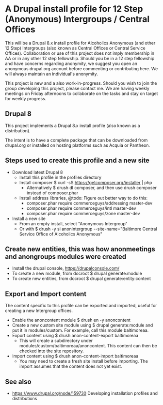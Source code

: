 # A Drupal install profile for 12 Step (Anonymous) Intergroups / Central Offices

This will be a Drupal 8.x install profile for Alcoholics Anonymous (and other 12 Step) Intergroups (also known as Central Offices or Central Service Offices). Collaboration or use of this project does not imply membership in AA or in any other 12 step fellowship. Should you be in a 12 step fellowship and have concerns regarding anonymity, we suggest you open an anonymous drupal.org account before commenting or contributing here. We will always maintain an individual's anonymity.

This project is new and a also work-in-progress. Should you wish to join the group developing this project, please contact me. We are having weekly meetings on Friday afternoons to collaborate on the tasks and stay on target for weekly progress.

## Drupal 8

This project implements a Drupal 8.x install profile (also known as a distribution).

The intent is to have a complete package that can be downloaded from drupal.org or installed on hosting platforms
such as Acquia or Pantheon.

## Steps used to create this profile and a new site

* Download latest Drupal 8
  - Install this profile in the profiles directory
  - Install composer $ curl -sS https://getcomposer.org/installer | php
    - Alternatively $ drush dl composer, and then use drush composer instead of composer.phar
  - Install address libraries, @todo: Figure out better way to do this:
    - composer.phar require commerceguys/addressing master-dev
    - composer.phar require commerceguys/intl master-dev
    - composer.phar require commerceguys/zone master-dev
* Install a new site
  - From an empty install, select "Anonymous Intergroup"
  - Or with $ drush -y si anonintergroup --site-name="Baltimore Central Service Office of Alcoholics Anonymous"

## Create new entities, this was how anonmeetings and anongroups modules were created

  - Install the drupal console, https://drupalconsole.com/
  - To create a new module, from docroot $ drupal generate:module
  - To create new entities, from docroot $ drupal generate:entity:content

## Export and Import content

  The content specific to this profile can be exported and imported, useful for creating a new Intergroup offices.

  - Enable the anoncontent module $ drush en -y anoncontent
  - Create a new custom site module using $ drupal generate:module and put it in modules/custom. For example, call this module baltimoreaa.
  - Export content using $ drush anon-content-export baltimoreaa
    - This will create a subdirectory under modules/custom/baltimoreaa/anoncontent. This content can then be checked into the site repository.
  - Import content using $ drush anon-content-import baltimoreaa
    - You may need to create a fresh site install before importing. The import assumes that the content does not yet exist.

## See also

* https://www.drupal.org/node/159730 Developing installation profiles and distributions
